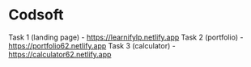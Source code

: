 # Codsoft
Task 1 (landing page) - https://learnifylp.netlify.app
Task 2 (portfolio) - https://portfolio62.netlify.app
Task 3 (calculator) - https://calculator62.netlify.app





